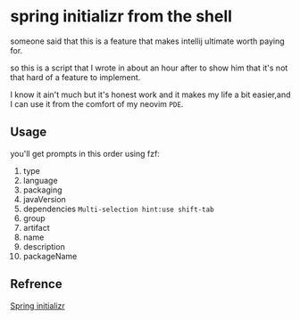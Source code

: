 # spring initializr from the shell
someone said that this is a feature that makes intellij ultimate worth paying for.

so this is a script that I wrote in about an hour after to show him that it's not that hard of a feature to implement.

I know it ain't much but it's honest work and it makes my life a bit easier,and I can use it from the comfort of my neovim `PDE`.
## Usage
you'll get prompts in this order using fzf:
1. type
2. language
3. packaging
4. javaVersion
5. dependencies `Multi-selection hint:use shift-tab`
6. group
7. artifact
8. name
9. description
10. packageName
## Refrence
[Spring initializr](https://start.spring.io/)
